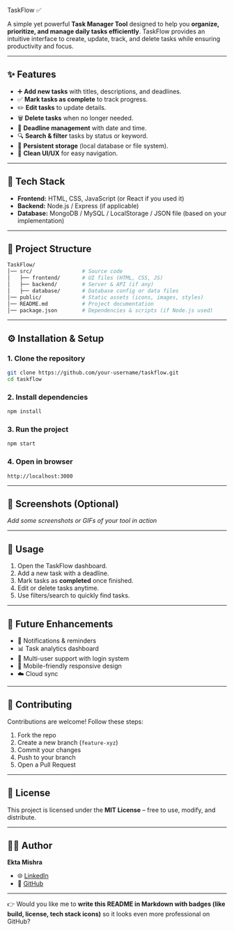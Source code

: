  TaskFlow ✅

A simple yet powerful **Task Manager Tool** designed to help you **organize, prioritize, and manage daily tasks efficiently**. TaskFlow provides an intuitive interface to create, update, track, and delete tasks while ensuring productivity and focus.

---

## ✨ Features  

* ➕ **Add new tasks** with titles, descriptions, and deadlines.
* ✅ **Mark tasks as complete** to track progress.
* ✏️ **Edit tasks** to update details.
* 🗑️ **Delete tasks** when no longer needed.
* 📅 **Deadline management** with date and time.
* 🔍 **Search & filter** tasks by status or keyword.
* 💾 **Persistent storage** (local database or file system).
* 🎨 **Clean UI/UX** for easy navigation.

---

## 🚀 Tech Stack

* **Frontend:** HTML, CSS, JavaScript (or React if you used it)
* **Backend:** Node.js / Express (if applicable)
* **Database:** MongoDB / MySQL / LocalStorage / JSON file (based on your implementation)

---

## 📂 Project Structure

```bash
TaskFlow/
│── src/                # Source code  
│   ├── frontend/       # UI files (HTML, CSS, JS)  
│   ├── backend/        # Server & API (if any)  
│   ├── database/       # Database config or data files  
│── public/             # Static assets (icons, images, styles)  
│── README.md           # Project documentation  
│── package.json        # Dependencies & scripts (if Node.js used)  
```

---

## ⚙️ Installation & Setup

### 1. Clone the repository

```bash
git clone https://github.com/your-username/taskflow.git
cd taskflow
```

### 2. Install dependencies

```bash
npm install
```

### 3. Run the project

```bash
npm start
```

### 4. Open in browser

```
http://localhost:3000
```

---

## 📸 Screenshots (Optional)

*Add some screenshots or GIFs of your tool in action*

---

## 📌 Usage

1. Open the TaskFlow dashboard.
2. Add a new task with a deadline.
3. Mark tasks as **completed** once finished.
4. Edit or delete tasks anytime.
5. Use filters/search to quickly find tasks.

---

## 🎯 Future Enhancements

* 🔔 Notifications & reminders
* 📊 Task analytics dashboard
* 👥 Multi-user support with login system
* 📱 Mobile-friendly responsive design
* ☁️ Cloud sync

---

## 🤝 Contributing

Contributions are welcome! Follow these steps:

1. Fork the repo
2. Create a new branch (`feature-xyz`)
3. Commit your changes
4. Push to your branch
5. Open a Pull Request

---

## 📜 License

This project is licensed under the **MIT License** – free to use, modify, and distribute.

---

## 👩‍💻 Author

**Ekta Mishra**

* 🌐 [LinkedIn](https://linkedin.com/in/yourprofile)
* 🐙 [GitHub](https://github.com/your-username)

---

👉 Would you like me to **write this README in Markdown with badges (like build, license, tech stack icons)** so it looks even more professional on GitHub?

